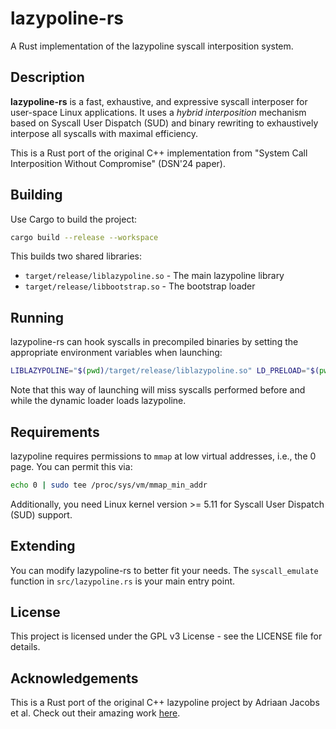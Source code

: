 # lazypoline-rs

A Rust implementation of the lazypoline syscall interposition system.

## Description

**lazypoline-rs** is a fast, exhaustive, and expressive syscall interposer for user-space Linux applications. It uses a _hybrid interposition_ mechanism based on Syscall User Dispatch (SUD) and binary rewriting to exhaustively interpose all syscalls with maximal efficiency.

This is a Rust port of the original C++ implementation from "System Call Interposition Without Compromise" (DSN'24 paper).

## Building

Use Cargo to build the project:

```bash
cargo build --release --workspace
```

This builds two shared libraries:

- `target/release/liblazypoline.so` - The main lazypoline library
- `target/release/libbootstrap.so` - The bootstrap loader

## Running

lazypoline-rs can hook syscalls in precompiled binaries by setting the appropriate environment variables when launching:

```bash
LIBLAZYPOLINE="$(pwd)/target/release/liblazypoline.so" LD_PRELOAD="$(pwd)/target/release/libbootstrap.so" <some binary>
```

Note that this way of launching will miss syscalls performed before and while the dynamic loader loads lazypoline.

## Requirements

lazypoline requires permissions to `mmap` at low virtual addresses, i.e., the 0 page. You can permit this via:

```bash
echo 0 | sudo tee /proc/sys/vm/mmap_min_addr
```

Additionally, you need Linux kernel version >= 5.11 for Syscall User Dispatch (SUD) support.

## Extending

You can modify lazypoline-rs to better fit your needs. The `syscall_emulate` function in `src/lazypoline.rs` is your main entry point.

## License

This project is licensed under the GPL v3 License - see the LICENSE file for details.

## Acknowledgements

This is a Rust port of the original C++ lazypoline project by Adriaan Jacobs et al. Check out their amazing work [here](https://github.com/lazypoline/lazypoline).
